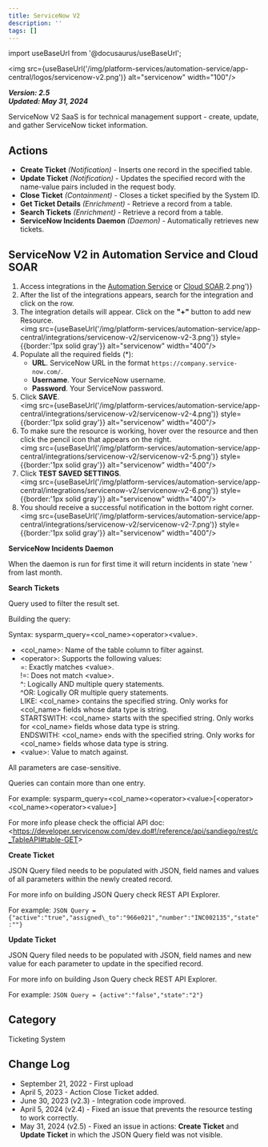 ```yaml
---
title: ServiceNow V2
description: ''
tags: []
---
```

import useBaseUrl from '@docusaurus/useBaseUrl';

<img src={useBaseUrl('/img/platform-services/automation-service/app-central/logos/servicenow-v2.png')} alt="servicenow" width="100"/>

***Version: 2.5  
Updated: May 31, 2024***

ServiceNow V2 SaaS is for technical management support - create, update, and gather ServiceNow ticket information.

## Actions

* **Create Ticket** *(Notification)* - Inserts one record in the specified table.
* **Update Ticket** *(Notification)* - Updates the specified record with the name-value pairs included in the request body.
* **Close Ticket** *(Containment)* - Closes a ticket specified by the System ID.
* **Get Ticket Details** *(Enrichment)* - Retrieve a record from a table.
* **Search Tickets** *(Enrichment)* - Retrieve a record from a table.
* **ServiceNow Incidents Daemon** *(Daemon)* - Automatically retrieves new tickets.

## ServiceNow V2 in Automation Service and Cloud SOAR

1. Access integrations in the [Automation Service](/docs/platform-services/automation-service/automation-service-integrations/#view-integrations) or [Cloud SOAR](/docs/cloud-soar/automation).2.png')} 
1. After the list of the integrations appears, search for the integration and click on the row.
1. The integration details will appear. Click on the **"+"** button to add new Resource.<br/><img src={useBaseUrl('/img/platform-services/automation-service/app-central/integrations/servicenow-v2/servicenow-v2-3.png')} style={{border:'1px solid gray'}} alt="servicenow" width="400"/> 
1. Populate all the required fields (\*):
   * **URL**. ServiceNow URL in the format `https://company.service-now.com/`.
   * **Username**. Your ServiceNow username.
   * **Password**. Your ServiceNow password.
1. Click **SAVE**.<br/><img src={useBaseUrl('/img/platform-services/automation-service/app-central/integrations/servicenow-v2/servicenow-v2-4.png')} style={{border:'1px solid gray'}} alt="servicenow" width="400"/>
1. To make sure the resource is working, hover over the resource and then click the pencil icon that appears on the right.<br/><img src={useBaseUrl('/img/platform-services/automation-service/app-central/integrations/servicenow-v2/servicenow-v2-5.png')} style={{border:'1px solid gray'}} alt="servicenow" width="400"/>
1. Click **TEST SAVED SETTINGS**.<br/><img src={useBaseUrl('/img/platform-services/automation-service/app-central/integrations/servicenow-v2/servicenow-v2-6.png')} style={{border:'1px solid gray'}} alt="servicenow" width="400"/>
1. You should receive a successful notification in the bottom right corner.<br/><img src={useBaseUrl('/img/platform-services/automation-service/app-central/integrations/servicenow-v2/servicenow-v2-7.png')} style={{border:'1px solid gray'}} alt="servicenow" width="400"/> 

**ServiceNow Incidents Daemon**

When the daemon is run for first time it will return incidents in state 'new ' from last month.

**Search Tickets** 

Query used to filter the result set. 

Building the query:

Syntax: sysparm\_query=&lt;col\_name&gt;&lt;operator&gt;&lt;value&gt;.

* &lt;col\_name&gt;: Name of the table column to filter against.
* &lt;operator&gt;: Supports the following values:  
=: Exactly matches &lt;value&gt;.  
!=: Does not match &lt;value&gt;.  
^: Logically AND multiple query statements.  
^OR: Logically OR multiple query statements.  
LIKE: &lt;col\_name&gt; contains the specified string. Only works for &lt;col\_name&gt; fields whose data type is string.  
STARTSWITH: &lt;col\_name&gt; starts with the specified string. Only works for &lt;col\_name&gt; fields whose data type is string.  
ENDSWITH: &lt;col\_name&gt; ends with the specified string. Only works for &lt;col\_name&gt; fields whose data type is string.
* &lt;value&gt;: Value to match against.

All parameters are case-sensitive. 

Queries can contain more than one entry. 

For example: sysparm\_query=&lt;col\_name&gt;&lt;operator&gt;&lt;value&gt;[&lt;operator&gt;&lt;col\_name&gt;&lt;operator&gt;&lt;value&gt;]

For more info please check the official API doc: &lt;https://developer.servicenow.com/dev.do#!/reference/api/sandiego/rest/c_TableAPI#table-GET&gt;

**Create Ticket** 

JSON Query filed needs to be populated with JSON, field names and values of all parameters within the newly created record. 

For more info on building JSON Query check REST API Explorer. 

For example: `JSON Query = {"active":"true","assigned\_to":"966e021","number":"INC002135","state":""}`

**Update Ticket** 

JSON Query filed needs to be populated with JSON, field names and new value for each parameter to update in the specified record. 

For more info on building Json Query check REST API Explorer. 

For example: `JSON Query = {active":"false","state":"2"}`

## Category

Ticketing System

## Change Log

* September 21, 2022 - First upload
* April 5, 2023 - Action Close Ticket added.
* June 30, 2023 (v2.3) - Integration code improved.
* April 5, 2024 (v2.4) - Fixed an issue that prevents the resource testing to work correctly.
* May 31, 2024 (v2.5) - Fixed an issue in actions: **Create Ticket** and **Update Ticket** in which the JSON Query field was not visible.
